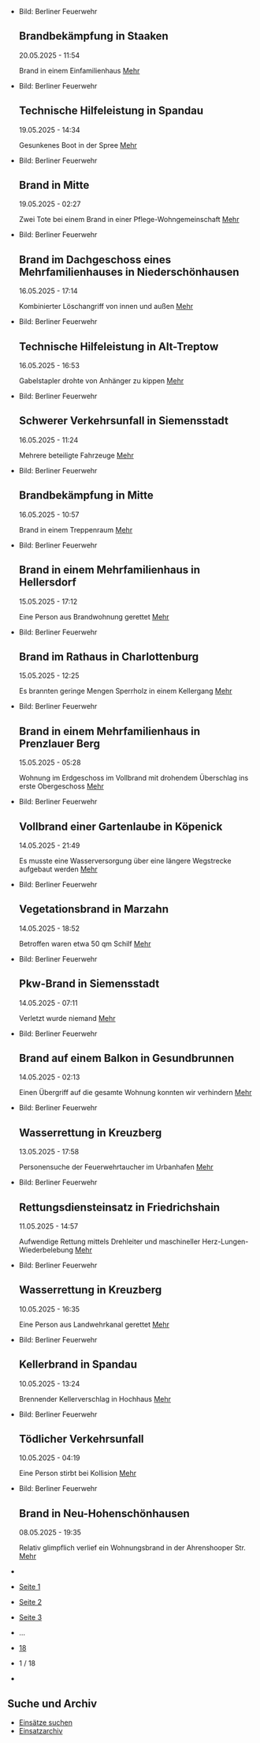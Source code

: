 * Bild: Berliner Feuerwehr

  Brandbekämpfung in Staaken
  ----------

   20.05.2025 - 11:54

   Brand in einem Einfamilienhaus
  [Mehr](https://www.berliner-feuerwehr.de/aktuelles/einsaetze/brandbekaempfung-in-staaken-1-4910/)

* Bild: Berliner Feuerwehr

  Technische Hilfeleistung in Spandau
  ----------

   19.05.2025 - 14:34

   Gesunkenes Boot in der Spree
  [Mehr](https://www.berliner-feuerwehr.de/aktuelles/einsaetze/technische-hilfeleistung-in-spandau-2-4909/)

* Bild: Berliner Feuerwehr

  Brand in Mitte
  ----------

   19.05.2025 - 02:27

   Zwei Tote bei einem Brand in einer Pflege-Wohngemeinschaft
  [Mehr](https://www.berliner-feuerwehr.de/aktuelles/einsaetze/brand-in-mitte-12-4908/)

* Bild: Berliner Feuerwehr

  Brand im Dachgeschoss eines Mehrfamilienhauses in Niederschönhausen
  ----------

   16.05.2025 - 17:14

   Kombinierter Löschangriff von innen und außen
  [Mehr](https://www.berliner-feuerwehr.de/aktuelles/einsaetze/dachstuhlbrand-in-niederschoenhausen-4905/)

* Bild: Berliner Feuerwehr

  Technische Hilfeleistung in Alt-Treptow
  ----------

   16.05.2025 - 16:53

   Gabelstapler drohte von Anhänger zu kippen
  [Mehr](https://www.berliner-feuerwehr.de/aktuelles/einsaetze/technische-hilfeleistung-in-alt-treptow-4904/)

* Bild: Berliner Feuerwehr

  Schwerer Verkehrsunfall in Siemensstadt
  ----------

   16.05.2025 - 11:24

   Mehrere beteiligte Fahrzeuge
  [Mehr](https://www.berliner-feuerwehr.de/aktuelles/einsaetze/schwerer-verkehrsunfall-in-siemensstadt-1-4902/)

* Bild: Berliner Feuerwehr

  Brandbekämpfung in Mitte
  ----------

   16.05.2025 - 10:57

   Brand in einem Treppenraum
  [Mehr](https://www.berliner-feuerwehr.de/aktuelles/einsaetze/brandbekaempfung-in-mitte-4903/)

* Bild: Berliner Feuerwehr

  Brand in einem Mehrfamilienhaus in Hellersdorf
  ----------

   15.05.2025 - 17:12

   Eine Person aus Brandwohnung gerettet
  [Mehr](https://www.berliner-feuerwehr.de/aktuelles/einsaetze/brand-in-einem-mehrfamilienhaus-in-hellersdorf-4901/)

* Bild: Berliner Feuerwehr

  Brand im Rathaus in Charlottenburg
  ----------

   15.05.2025 - 12:25

   Es brannten geringe Mengen Sperrholz in einem Kellergang
  [Mehr](https://www.berliner-feuerwehr.de/aktuelles/einsaetze/brand-im-rathaus-in-charlottenburg-4900/)

* Bild: Berliner Feuerwehr

  Brand in einem Mehrfamilienhaus in Prenzlauer Berg
  ----------

   15.05.2025 - 05:28

   Wohnung im Erdgeschoss im Vollbrand mit drohendem Überschlag ins erste Obergeschoss
  [Mehr](https://www.berliner-feuerwehr.de/aktuelles/einsaetze/brand-in-einem-mehrfamilienhaus-in-prenzlauer-berg-4897/)

* Bild: Berliner Feuerwehr

  Vollbrand einer Gartenlaube in Köpenick
  ----------

   14.05.2025 - 21:49

   Es musste eine Wasserversorgung über eine längere Wegstrecke aufgebaut werden
  [Mehr](https://www.berliner-feuerwehr.de/aktuelles/einsaetze/vollbrand-einer-gartenlaube-in-koepenick-4896/)

* Bild: Berliner Feuerwehr

  Vegetationsbrand in Marzahn
  ----------

   14.05.2025 - 18:52

   Betroffen waren etwa 50 qm Schilf
  [Mehr](https://www.berliner-feuerwehr.de/aktuelles/einsaetze/vegetationsbrand-in-marzahn-4895/)

* Bild: Berliner Feuerwehr

  Pkw-Brand in Siemensstadt
  ----------

   14.05.2025 - 07:11

   Verletzt wurde niemand
  [Mehr](https://www.berliner-feuerwehr.de/aktuelles/einsaetze/pkw-brand-in-siemensstadt-4892/)

* Bild: Berliner Feuerwehr

  Brand auf einem Balkon in Gesundbrunnen
  ----------

   14.05.2025 - 02:13

   Einen Übergriff auf die gesamte Wohnung konnten wir verhindern
  [Mehr](https://www.berliner-feuerwehr.de/aktuelles/einsaetze/brand-auf-einem-balkon-in-gesundbrunnen-4893/)

* Bild: Berliner Feuerwehr

  Wasserrettung in Kreuzberg
  ----------

   13.05.2025 - 17:58

   Personensuche der Feuerwehrtaucher im Urbanhafen
  [Mehr](https://www.berliner-feuerwehr.de/aktuelles/einsaetze/wasserrettung-in-kreuzberg-1-4891/)

* Bild: Berliner Feuerwehr

  Rettungsdiensteinsatz in Friedrichshain
  ----------

   11.05.2025 - 14:57

   Aufwendige Rettung mittels Drehleiter und maschineller Herz-Lungen-Wiederbelebung
  [Mehr](https://www.berliner-feuerwehr.de/aktuelles/einsaetze/rettungsdiensteinsatz-in-friedrichshain-4890/)

* Bild: Berliner Feuerwehr

  Wasserrettung in Kreuzberg
  ----------

   10.05.2025 - 16:35

   Eine Person aus Landwehrkanal gerettet
  [Mehr](https://www.berliner-feuerwehr.de/aktuelles/einsaetze/wasserrettung-in-kreuzberg-4889/)

* Bild: Berliner Feuerwehr

  Kellerbrand in Spandau
  ----------

   10.05.2025 - 13:24

   Brennender Kellerverschlag in Hochhaus
  [Mehr](https://www.berliner-feuerwehr.de/aktuelles/einsaetze/kellerbrand-in-spandau-1-4887/)

* Bild: Berliner Feuerwehr

  Tödlicher Verkehrsunfall
  ----------

   10.05.2025 - 04:19

   Eine Person stirbt bei Kollision
  [Mehr](https://www.berliner-feuerwehr.de/aktuelles/einsaetze/toedlicher-verkehrsunfall-1-4886/)

* Bild: Berliner Feuerwehr

  Brand in Neu-Hohenschönhausen
  ----------

   08.05.2025 - 19:35

   Relativ glimpflich verlief ein Wohnungsbrand in der Ahrenshooper Str.
  [Mehr](https://www.berliner-feuerwehr.de/aktuelles/einsaetze/brand-in-neu-hohenschoenhausen-11-4885/)

* []()
* [Seite 1](https://www.berliner-feuerwehr.de/aktuelles/einsaetze/1/)
* [Seite 2](https://www.berliner-feuerwehr.de/aktuelles/einsaetze/2/)
* [Seite 3](https://www.berliner-feuerwehr.de/aktuelles/einsaetze/3/)
* …
* [18](https://www.berliner-feuerwehr.de/aktuelles/einsaetze/18/)
* 1 / 18
* [](https://www.berliner-feuerwehr.de/aktuelles/einsaetze/2/)

Suche und Archiv
----------

* [Einsätze suchen](https://www.berliner-feuerwehr.de/aktuelles/einsaetze/einsatzsuche/)
* [Einsatzarchiv](https://www.berliner-feuerwehr.de/aktuelles/einsaetze/einsatzarchiv/)
